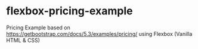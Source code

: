 # flexbox-pricing-example
Pricing Example based on https://getbootstrap.com/docs/5.3/examples/pricing/ using Flexbox (Vanilla HTML &amp; CSS)
